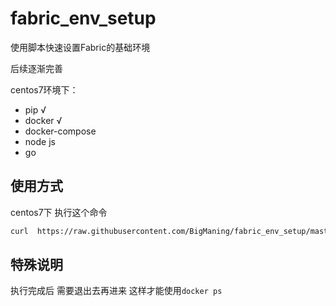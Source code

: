# fabric_env_setup
使用脚本快速设置Fabric的基础环境

后续逐渐完善


 centos7环境下：

   - pip    √ 
   - docker  √
   - docker-compose
   - node js
   - go 
   
   
## 使用方式



centos7下 执行这个命令   
```sh
curl  https://raw.githubusercontent.com/BigManing/fabric_env_setup/master/centos7.sh | bash
```
## 特殊说明
执行完成后 需要退出去再进来  这样才能使用`docker ps` 